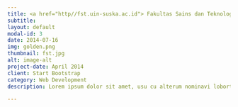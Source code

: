 ```yaml
---
title: <a href="http//fst.uin-suska.ac.id"> Fakultas Sains dan Teknologi
subtitle:
layout: default
modal-id: 3
date: 2014-07-16
img: golden.png
thumbnail: fst.jpg
alt: image-alt
project-date: April 2014
client: Start Bootstrap
category: Web Development
description: Lorem ipsum dolor sit amet, usu cu alterum nominavi lobortis. At duo novum diceret. Tantas apeirian vix et, usu sanctus postulant inciderint ut, populo diceret necessitatibus in vim. Cu eum dicam feugiat noluisse.

---
```

